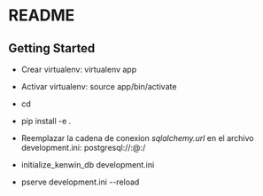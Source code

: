 README
==================

Getting Started
---------------

- Crear virtualenv: virtualenv app

- Activar virtualenv: source app/bin/activate  

- cd <directorial atual>

- pip install -e .

- Reemplazar la cadena de conexion *sqlalchemy.url* en el archivo development.ini: postgresql://<usuario>:<password>@<host>:<pass>/<dbname>

- initialize_kenwin_db development.ini

- pserve development.ini --reload

